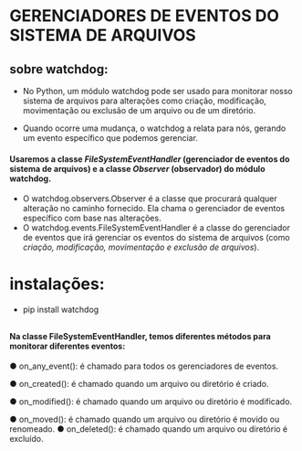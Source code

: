 # GERENCIADORES DE EVENTOS DO SISTEMA DE ARQUIVOS

## sobre watchdog:

- No Python, um módulo watchdog pode ser usado para monitorar nosso sistema de arquivos para alterações como criação, modificação, movimentação ou exclusão de um arquivo ou de um diretório.

- Quando ocorre uma mudança, o watchdog a relata para nós, gerando um evento específico que podemos gerenciar.

#### Usaremos a classe *FileSystemEventHandler* (gerenciador de eventos do sistema de arquivos) e a classe *Observer* (observador) do módulo watchdog.

- O watchdog.observers.Observer é a classe que procurará qualquer alteração no caminho fornecido. Ela chama o gerenciador de eventos específico com base nas alterações.
- O watchdog.events.FileSystemEventHandler é a classe do gerenciador de eventos que irá gerenciar os eventos do sistema de arquivos (como *criação, modificação, movimentação e exclusão de arquivos*).

## 
# instalações:
- pip install watchdog


##
#### Na classe FileSystemEventHandler, temos diferentes métodos para monitorar diferentes eventos:
● on_any_event(): é chamado para todos os
gerenciadores de eventos.

● on_created(): é chamado quando um arquivo ou
diretório é criado.

● on_modified(): é chamado quando um arquivo
ou diretório é modificado.

● on_moved(): é chamado quando um arquivo ou
diretório é movido ou renomeado.
● on_deleted(): é chamado quando um arquivo ou
diretório é excluído.
